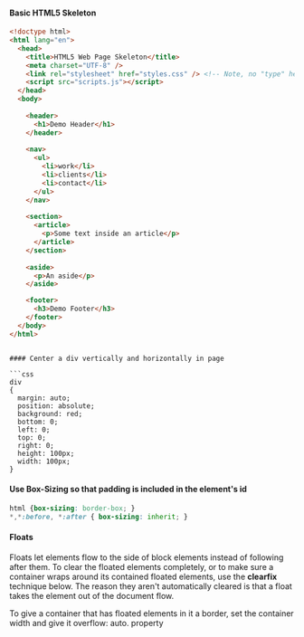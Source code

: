 #### Basic HTML5 Skeleton

```html
<!doctype html>
<html lang="en">
  <head>
    <title>HTML5 Web Page Skeleton</title>
    <meta charset="UTF-8" />
    <link rel="stylesheet" href="styles.css" /> <!-- Note, no "type" here-- not necessary with HTML5-->
    <script src="scripts.js"></script>
  </head>
  <body>
  
    <header>
      <h1>Demo Header</h1>
    </header>
    
    <nav>
      <ul>
        <li>work</li>
        <li>clients</li>
        <li>contact</li>
      </ul>
    </nav>
    
    <section>
      <article>
        <p>Some text inside an article</p>
      </article>
    </section>
    
    <aside>
      <p>An aside</p>
    </aside>

    <footer>
      <h3>Demo Footer</h3>
    </footer>
  </body>
</html>
```




```

#### Center a div vertically and horizontally in page

```css
div
{
  margin: auto;
  position: absolute;
  background: red;
  bottom: 0;
  left: 0;
  top: 0;
  right: 0;
  height: 100px;
  width: 100px;
}
```
#### Use Box-Sizing so that padding is included in the element's id

```css
html {box-sizing: border-box; }
*,*:before, *:after { box-sizing: inherit; }
```

#### Floats

Floats let elements flow to the side of block elements instead of following after them.  To clear the floated elements completely, or to make sure a container wraps around its contained floated elements, use the **clearfix** technique below. The reason they aren't automatically cleared is that a float takes the element out of the document flow.



To give a container that has floated elements in it a border, set the container width and give it overflow: auto. property

